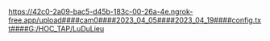 https://42c0-2a09-bac5-d45b-183c-00-26a-4e.ngrok-free.app/upload####cam0####2023_04_05####2023_04_19####config.txt####G:/HOC_TAP/LuDuLieu
